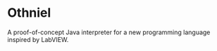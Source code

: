 Othniel
=======

A proof-of-concept Java interpreter for a new programming language inspired by LabVIEW.

